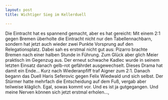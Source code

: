 ```yaml
---
layout: post
title: Wichtiger Sieg im Kellerduell

---
```


Die Eintracht hat es spannend gemacht, aber es hat gereicht: Mit einem 2:1 gegen Bremen überholte die Eintracht nicht nur den Tabellennachbarn, sondern hat jetzt auch wieder zwei Punkte Vorsprung auf den Relegationsplatz. Dabei sah es erstmal nicht gut aus: Pizarro brachte Bremen nach einer halben Stunde in Führung. Zum Glück aber glich Meier praktisch im Gegenzug aus. Der erneut schwache Kadlec wurde in seinem letzten Einsatz danach gelb-rot gefährdet ausgewechselt. Dieses Drama hat damit ein Ende... Kurz nach Wiederanpfiff traf Aigner zum 2:1. Danach begann das Duell Haris Seferovic gegen Felix Wiedwald und sich selbst. Der Stürmer hatte mehrfach die Entscheidung auf dem Fuß, vergab aber teilweise kläglich. Egal, sowas kommt vor. Und es ist ja gutgegangen. Und meine Nerven können sich jetzt erstmal erholen...,


